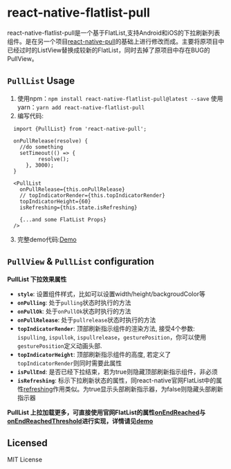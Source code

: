 ﻿# react-native-flatlist-pull

  react-native-flatlist-pull是一个基于FlatList,支持Android和iOS的下拉刷新列表组件。是在另一个项目[react-native-pull](https://github.com/greatbsky/react-native-pull)的基础上进行修改而成。主要将原项目中已经过时的ListView替换成较新的FlatList，同时去掉了原项目中存在BUG的PullView。

## `PullList` Usage
  1. 使用npm：`npm install react-native-flatlist-pull@latest --save`
  使用yarn：`yarn add react-native-flatlist-pull`
  3. 编写代码:
  ```
    import {PullList} from 'react-native-pull';

    onPullRelease(resolve) {
      //do something
      setTimeout(() => {
            resolve();
        }, 3000);
    }
	
	<PullList
	  onPullRelease={this.onPullRelease}
	  // topIndicatorRender={this.topIndicatorRender}
	  topIndicatorHeight={60}
	  isRefreshing={this.state.isRefreshing}
	  
	  {...and some FlatList Props}
	/>
  ```
  3. 完整demo代码:[Demo](https://github.com/fuxiang123/react-native-flatlist-pull/blob/master/demo.js)


## `PullView` & `PullList`  configuration

**PullList 下拉效果属性**

  * **`style`**: 设置组件样式，比如可以设置width/height/backgroudColor等
  * **`onPulling`**: 处于`pulling`状态时执行的方法
  * **`onPullOk`**: 处于`onPullOk`状态时执行的方法
  * **`onPullRelease`**: 处于`pullrelease`状态时执行的方法
  * **`topIndicatorRender`**: 顶部刷新指示组件的渲染方法, 接受4个参数: `ispulling`, `ispullok`, `ispullrelease`，`gesturePosition`，你可以使用`gesturePosition`定义动画头部.
  * **`topIndicatorHeight`**: 顶部刷新指示组件的高度, 若定义了`topIndicatorRender`则同时需要此属性
  * **`isPullEnd`**: 是否已经下拉结束，若为true则隐藏顶部刷新指示组件，非必须
  * **`isRefreshing`**: 标示下拉刷新状态的属性，同react-native官网FlatList中的属性[refreshing](https://reactnative.cn/docs/flatlist/#refreshing)作用类似。为true显示头部刷新指示器，为false则隐藏头部刷新指示器
  
**PullList 上拉加载更多，可直接使用官网FlatList的属性[onEndReached](https://reactnative.cn/docs/flatlist/#onendreached)与[onEndReachedThreshold](https://reactnative.cn/docs/flatlist/#onEndReachedThreshold)进行实现，详情请见[demo](https://github.com/fuxiang123/react-native-flatlist-pull/blob/master/demo.js)**
  
## Licensed
  MIT License

